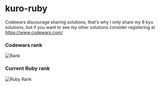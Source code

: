 # kuro-ruby

Codewars discourage sharing solutions, that's why I only share my 8 kyu solutions, but if you want to see my other solutions consider registering at https://www.codewars.com/

### Codewars rank
![Rank](https://www.codewars.com/users/kurovale/badges/large)

### Current Ruby rank

![Ruby Rank](https://shields.io/badge/-6%20kyu-white?logo=ruby&style=for-the-badge&logoColor=CC342D)
